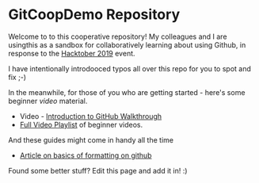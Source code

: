 # GitCoopDemo Repository

Welcome to to this cooperative repository! My colleagues and I are usingthis as a sandbox for collaboratively learning about using Github, in response to the [Hacktober 2019](https://hacktoberfest.digitalocean.com/) event. 

I have intentionally introdooced typos all over this repo for you to spot and fix ;-)

In the meanwhile, for those of you who are getting started - here's some beginner *video* material.

* Video - [Introduction to GitHub Walkthrough](https://www.youtube.com/watch?v=sz6zfrQpCQg&)
* [Full Video Playlist](https://www.youtube.com/user/GitHubGuides/playlists) of beginner videos. 

And these guides might come in handy all the time
* [Article on basics of formatting on github](https://help.github.com/en/articles/basic-writing-and-formatting-syntax)

Found some better stuff? Edit this page and add it in! :)
